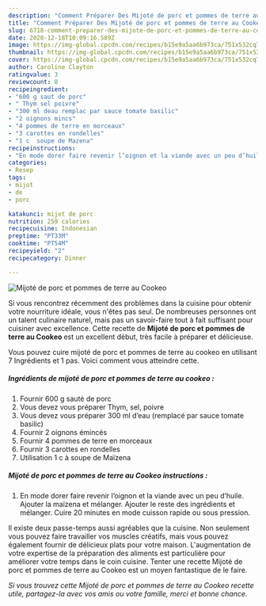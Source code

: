 ```yaml
---
description: "Comment Préparer Des Mijoté de porc et pommes de terre au Cookeo"
title: "Comment Préparer Des Mijoté de porc et pommes de terre au Cookeo"
slug: 6718-comment-preparer-des-mijote-de-porc-et-pommes-de-terre-au-cookeo
date: 2020-12-18T10:09:16.589Z
image: https://img-global.cpcdn.com/recipes/b15e9a5aa6b973ca/751x532cq70/mijote-de-porc-et-pommes-de-terre-au-cookeo-photo-principale-de-la-recette.jpg
thumbnail: https://img-global.cpcdn.com/recipes/b15e9a5aa6b973ca/751x532cq70/mijote-de-porc-et-pommes-de-terre-au-cookeo-photo-principale-de-la-recette.jpg
cover: https://img-global.cpcdn.com/recipes/b15e9a5aa6b973ca/751x532cq70/mijote-de-porc-et-pommes-de-terre-au-cookeo-photo-principale-de-la-recette.jpg
author: Caroline Clayton
ratingvalue: 3
reviewcount: 8
recipeingredient:
- "600 g saut de porc"
- " Thym sel poivre"
- "300 ml deau remplac par sauce tomate basilic"
- "2 oignons mincs"
- "4 pommes de terre en morceaux"
- "3 carottes en rondelles"
- "1 c  soupe de Mazena"
recipeinstructions:
- "En mode dorer faire revenir l’oignon et la viande avec un peu d’huile. Ajouter la maïzena et mélanger. Ajouter le reste des ingrédients et mélanger. Cuire 20 minutes en mode cuisson rapide ou sous pression."
categories:
- Resep
tags:
- mijot
- de
- porc

katakunci: mijot de porc 
nutrition: 259 calories
recipecuisine: Indonesian
preptime: "PT33M"
cooktime: "PT54M"
recipeyield: "2"
recipecategory: Dinner

---
```



![Mijoté de porc et pommes de terre au Cookeo](https://img-global.cpcdn.com/recipes/b15e9a5aa6b973ca/751x532cq70/mijote-de-porc-et-pommes-de-terre-au-cookeo-photo-principale-de-la-recette.jpg)

Si vous rencontrez récemment des problèmes dans la cuisine pour obtenir votre nourriture idéale, vous n'êtes pas seul. De nombreuses personnes ont un talent culinaire naturel, mais pas un savoir-faire tout à fait suffisant pour cuisiner avec excellence. Cette recette de <strong> Mijoté de porc et pommes de terre au Cookeo </strong> est un excellent début, très facile à préparer et délicieuse.

<!--inarticleads1-->

Vous pouvez cuire mijoté de porc et pommes de terre au cookeo en utilisant 7 Ingrédients et 1 pas. Voici comment vous atteindre cette.

##### Ingrédients de mijoté de porc et pommes de terre au cookeo :

1. Fournir 600 g sauté de porc
1. Vous devez vous préparer  Thym, sel, poivre
1. Vous devez vous préparer 300 ml d’eau (remplacé par sauce tomate basilic)
1. Fournir 2 oignons émincés
1. Fournir 4 pommes de terre en morceaux
1. Fournir 3 carottes en rondelles
1. Utilisation 1 c à soupe de Maïzena




<!--inarticleads2-->

##### Mijoté de porc et pommes de terre au Cookeo instructions :

1. En mode dorer faire revenir l’oignon et la viande avec un peu d’huile. Ajouter la maïzena et mélanger. Ajouter le reste des ingrédients et mélanger. Cuire 20 minutes en mode cuisson rapide ou sous pression.




<!--inarticleads1-->

<p>
Il existe deux passe-temps aussi agréables que la cuisine. Non seulement vous pouvez faire travailler vos muscles créatifs, mais vous pouvez également fournir de délicieux plats pour votre maison. L'augmentation de votre expertise de la préparation des aliments est particulière pour améliorer votre temps dans le coin cuisine. Tenter une recette Mijoté de porc et pommes de terre au Cookeo est un moyen fantastique de le faire.
</p>

<p>
<i>Si vous trouvez cette Mijoté de porc et pommes de terre au Cookeo recette utile, partagez-la avec vos amis ou votre famille, merci et bonne chance.</i>
</p>

